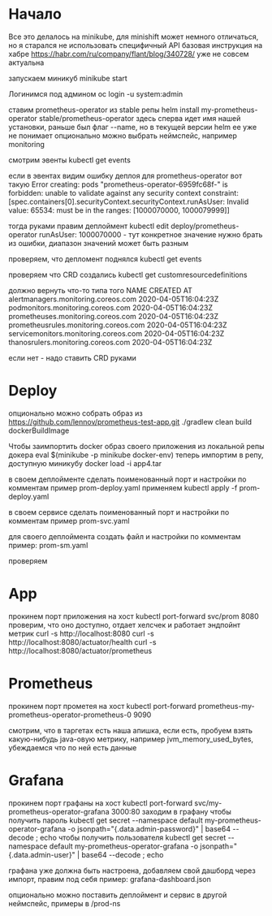 Начало
========

Все это делалось на minikube, для minishift может немного отличаться, но я старался не использовать специфичный API
базовая инструкция на хабре https://habr.com/ru/company/flant/blog/340728/ уже не совсем актуальна

запускаем миникуб
minikube start

Логинимся под админом
oc login -u system:admin

ставим prometheus-operator из stable репы
helm install my-prometheus-operator stable/prometheus-operator
здесь сперва идет имя нашей установки, раньше был флаг --name, но в текущей версии helm ее уже не понимает
опционально можно выбрать неймспейс, например monitoring

смотрим эвенты
kubectl get events

если в эвентах видим ошибку деплоя для prometheus-operator вот такую
Error creating: pods "prometheus-operator-6959fc68f-" is forbidden: unable to validate against any security context constraint:
[spec.containers[0].securityContext.securityContext.runAsUser: Invalid value: 65534: must be in the ranges: [1000070000, 1000079999]]

тогда руками правим деплоймент
kubectl edit deploy/prometheus-operator
runAsUser: 1000070000 - тут конкретное значение нужно брать из ошибки, диапазон значений может быть разным

проверяем, что депломент поднялся
kubectl get events

проверяем что CRD создались
kubectl get customresourcedefinitions

должно вернуть что-то типа того
NAME                                    CREATED AT
alertmanagers.monitoring.coreos.com     2020-04-05T16:04:23Z
podmonitors.monitoring.coreos.com       2020-04-05T16:04:23Z
prometheuses.monitoring.coreos.com      2020-04-05T16:04:23Z
prometheusrules.monitoring.coreos.com   2020-04-05T16:04:23Z
servicemonitors.monitoring.coreos.com   2020-04-05T16:04:23Z
thanosrulers.monitoring.coreos.com      2020-04-05T16:04:23Z

если нет - надо ставить CRD руками

Deploy
=========
опционально можно собрать образ из
https://github.com/lennov/prometheus-test-app.git
./gradlew clean build dockerBuildImage

Чтобы заимпортить docker образ своего приложения из локальной репы докера
eval $(minikube -p minikube docker-env)
теперь импортим в репу, доступную миникубу
docker load -i app4.tar

в своем деплойменте сделать поименованный порт и настройки по комментам
пример prom-deploy.yaml
применяем
kubectl apply -f prom-deploy.yaml

в своем сервисе сделать поименованный порт и настройки по комментам
пример prom-svc.yaml

для своего деплоймента создать файл и настройки по комментам
пример: prom-sm.yaml

проверяем

App
=========
прокинем порт приложения на хост
kubectl port-forward svc/prom 8080
проверим, что оно доступно, отдает хелсчек и работает эндпойнт метрик
curl -s http://localhost:8080
curl -s http://localhost:8080/actuator/health
curl -s http://localhost:8080/actuator/prometheus

Prometheus
=========
прокинем порт прометея на хост
kubectl port-forward prometheus-my-prometheus-operator-prometheus-0 9090

смотрим, что в таргетах есть наша апишка, если есть, пробуем взять какую-нибудь java-овую метрику, например jvm_memory_used_bytes, убеждаемся что по ней есть данные

Grafana
=========
прокинем порт графаны на хост
kubectl port-forward svc/my-prometheus-operator-grafana 3000:80
заходим в графану
чтобы получить пароль
kubectl get secret --namespace default my-prometheus-operator-grafana -o jsonpath="{.data.admin-password}" | base64 --decode ; echo
чтобы получить пользователя
kubectl get secret --namespace default my-prometheus-operator-grafana -o jsonpath="{.data.admin-user}" | base64 --decode ; echo

графана уже должна быть настроена, добавляем свой дашборд через импорт, правим под себя
пример: grafana-dashboard.json

опционально можно поставить деплоймент и сервис в другой неймспейс, примеры в /prod-ns
